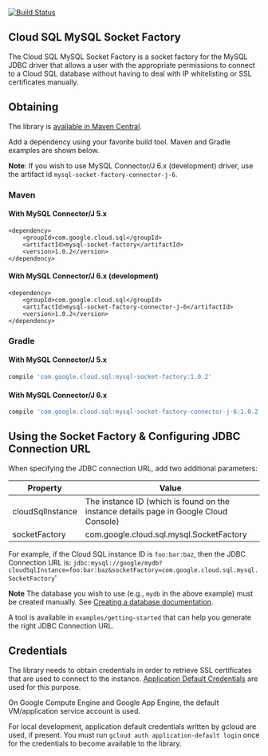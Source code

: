 [![Build
Status](https://travis-ci.org/GoogleCloudPlatform/cloud-sql-mysql-socket-factory.svg?branch=master)](https://travis-ci.org/GoogleCloudPlatform/cloud-sql-mysql-socket-factory)
## Cloud SQL MySQL Socket Factory

The Cloud SQL MySQL Socket Factory is a socket factory for the MySQL JDBC driver 
that allows a user with the appropriate permissions to connect to a Cloud SQL 
database without having to deal with IP whitelisting or SSL certificates 
manually. 

## Obtaining

The library is [available in Maven Central](http://search.maven.org/#artifactdetails%7Ccom.google.cloud.sql%7Cmysql-socket-factory%7C1.0.2%7Cjar).

Add a dependency using your favorite build tool. Maven and Gradle examples are shown below.

**Note**: If you wish to use MySQL Connector/J 6.x (development) driver, use the artifact id
`mysql-socket-factory-connector-j-6`.

### Maven

#### With MySQL Connector/J 5.x
```maven-pom
<dependency>
    <groupId>com.google.cloud.sql</groupId>
    <artifactId>mysql-socket-factory</artifactId>
    <version>1.0.2</version>
</dependency>
```

#### With MySQL Connector/J 6.x (development)
```maven-pom
<dependency>
    <groupId>com.google.cloud.sql</groupId>
    <artifactId>mysql-socket-factory-connector-j-6</artifactId>
    <version>1.0.2</version>
</dependency>
```

### Gradle

#### With MySQL Connector/J 5.x
```gradle
compile 'com.google.cloud.sql:mysql-socket-factory:1.0.2'
```

#### With MySQL Connector/J 6.x
```gradle
compile 'com.google.cloud.sql:mysql-socket-factory-connector-j-6:1.0.2'
```

## Using the Socket Factory & Configuring JDBC Connection URL

When specifying the JDBC connection URL, add two additional parameters:

| Property         | Value         |
| ---------------- | ------------- |
| cloudSqlInstance | The instance ID (which is found on the instance details page in Google Cloud Console)  |
| socketFactory    | com.google.cloud.sql.mysql.SocketFactory |

For example, if the Cloud SQL instance ID is `foo:bar:baz`, then the JDBC Connection URL is:
`jdbc:mysql://google/mydb?cloudSqlInstance=foo:bar:baz&socketFactory=com.google.cloud.sql.mysql.SocketFactory`'

**Note** The database you wish to use (e.g., `mydb` in the above example) must be created manually. See [Creating a database documentation](https://cloud.google.com/sql/docs/create-manage-mysql-databases#creating_a_database).

A tool is available in `examples/getting-started` that can help you generate the right JDBC Connection URL.

## Credentials

The library needs to obtain credentials in order to retrieve SSL certificates that are used to connect to the instance.
[Application Default Credentials](https://developers.google.com/identity/protocols/application-default-credentials) are used for this purpose.

On Google Compute Engine and Google App Engine, the default VM/application service account is used.

For local development, application default credentials written by gcloud are used, if present. 
You must run `gcloud auth application-default login` once for the credentials to become available to the library.
